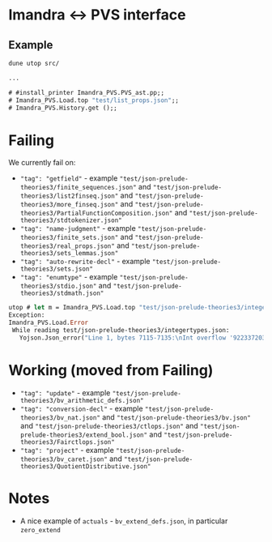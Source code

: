# Imandra <-> PVS interface

## Example

```ocaml
dune utop src/

...

# #install_printer Imandra_PVS.PVS_ast.pp;;
# Imandra_PVS.Load.top "test/list_props.json";;
# Imandra_PVS.History.get ();;
```

# Failing
We currently fail on:
 - `"tag": "getfield"` - example `"test/json-prelude-theories3/finite_sequences.json"` and `"test/json-prelude-theories3/list2finseq.json"` and `"test/json-prelude-theories3/more_finseq.json"` and `"test/json-prelude-theories3/PartialFunctionComposition.json"` and `"test/json-prelude-theories3/stdtokenizer.json"`
 - `"tag": "name-judgment"` - example `"test/json-prelude-theories3/finite_sets.json"` and `"test/json-prelude-theories3/real_props.json"` and `"test/json-prelude-theories3/sets_lemmas.json"`
 - `"tag": "auto-rewrite-decl"` - example `"test/json-prelude-theories3/sets.json"`
 - `"tag": "enumtype"` - example `"test/json-prelude-theories3/stdio.json"` and `"test/json-prelude-theories3/stdmath.json"`
 
```ocaml
utop # let m = Imandra_PVS.Load.top "test/json-prelude-theories3/integertypes.json";;
Exception:
Imandra_PVS.Load.Error
 While reading test/json-prelude-theories3/integertypes.json:
   Yojson.Json_error("Line 1, bytes 7115-7135:\nInt overflow '9223372036854775807'").
 ```

# Working (moved from Failing)

 - `"tag": "update"` - example `"test/json-prelude-theories3/bv_arithmetic_defs.json"`
 - `"tag": "conversion-decl"` - example `"test/json-prelude-theories3/bv_nat.json"` and `"test/json-prelude-theories3/bv.json"` and `"test/json-prelude-theories3/ctlops.json"` and `"test/json-prelude-theories3/extend_bool.json"` and `"test/json-prelude-theories3/Fairctlops.json"`
 - `"tag": "project"` - example `"test/json-prelude-theories3/bv_caret.json"` and `"test/json-prelude-theories3/QuotientDistributive.json"`
 
 
# Notes

- A nice example of `actuals` - `bv_extend_defs.json`, in particular `zero_extend`
